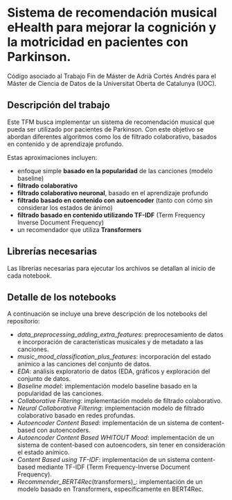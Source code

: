 # Sistema de recomendación musical eHealth para mejorar la cognición y la motricidad en pacientes con Parkinson.

Código asociado al Trabajo Fin de Máster de Adrià Cortés Andrés para el Máster de Ciencia de Datos de la Universitat Oberta de Catalunya (UOC).

## Descripción del trabajo
Este TFM busca implementar un sistema de recomendación musical que pueda ser utilizado por pacientes de Parkinson. Con este objetivo se abordan diferentes algoritmos como los de filtrado colaborativo, basados en contenido y de aprendizaje profundo. 

Estas aproximaciones incluyen:
- enfoque simple **basado en la popularidad** de las canciones (modelo baseline)
- **filtrado colaborativo**
- **filtrado colaborativo neuronal**, basado en el aprendizaje profundo
- **filtrado basado en contenido con autoencoder** (tanto con cómo sin considerar los estados de ánimo)
- **filtrado basado en contenido utilizando TF-IDF** (Term Frequency Inverse Document Frequency)
- un recomendador que utiliza **Transformers**

## Librerías necesarias
Las librerías necesarias para ejecutar los archivos se detallan al inicio de cada notebook.

## Detalle de los notebooks
A continuación se incluye una breve descripción de los notebooks del repositorio:

*  _data_preprocessing_adding_extra_features_: preprocesamiento de datos e incorporación de características musicales y de metadato a las canciones.
*  _music_mood_classification_plus_features_: incorporación del estado anímico a las canciones del conjunto de datos.
*  _EDA_: análisis exploratorio de datos (EDA, gráficos y exploración del conjunto de datos.
*  _Baseline model_: implementación modelo baseline basado en la popularidad de las canciones.
*  _Collaborative Filtering_: implementación modelo de filtrado colaborativo.
*  _Neural Collaborative Filtering_: implementación modelo de filtrado colaborativo basado en redes profundas.
*  _Autoencoder Content Based_: implementación de un sistema de content-based con autoencoders.
*  _Autoencoder Content Based WHITOUT Mood_: implementación de un sistema de content-based con autoencoders, sin tener en consideración el estado anímico.
*  _Content Based using TF-IDF_: implementación de un sistema content-based mediante TF-IDF (Term Frequency-Inverse Document Frequency).
*  _Recommender_BERT4Rec_(transformers)_: implementación de un modelo basado en Transformers, específicamente en BERT4Rec.
